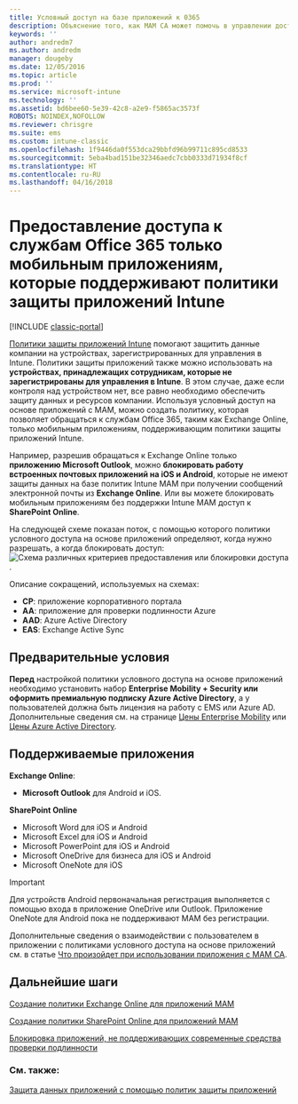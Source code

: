 ```yaml
---
title: Условный доступ на базе приложений к 0365
description: Объяснение того, как MAM CA может помочь в управлении доступом приложений к службам Office 365.
keywords: ''
author: andredm7
ms.author: andredm
manager: dougeby
ms.date: 12/05/2016
ms.topic: article
ms.prod: ''
ms.service: microsoft-intune
ms.technology: ''
ms.assetid: bd6bee60-5e39-42c8-a2e9-f5865ac3573f
ROBOTS: NOINDEX,NOFOLLOW
ms.reviewer: chrisgre
ms.suite: ems
ms.custom: intune-classic
ms.openlocfilehash: 1f9446da0f553dca29bbfd96b99711c895cd8533
ms.sourcegitcommit: 5eba4bad151be32346aedc7cbb0333d71934f8cf
ms.translationtype: HT
ms.contentlocale: ru-RU
ms.lasthandoff: 04/16/2018
---
```

# <a name="allow-only-mobile-apps-that-support-intune-app-protection-policies-to-access-office-365-services"></a>Предоставление доступа к службам Office 365 только мобильным приложениям, которые поддерживают политики защиты приложений Intune

[!INCLUDE [classic-portal](../includes/classic-portal.md)]

[Политики защиты приложений Intune](protect-apps-and-data-with-microsoft-intune.md) помогают защитить данные компании на устройствах, зарегистрированных для управления в Intune. Политики защиты приложений также можно использовать на **устройствах, принадлежащих сотрудникам, которые не зарегистрированы для управления в Intune**.  В этом случае, даже если контроля над устройством нет, все равно необходимо обеспечить защиту данных и ресурсов компании. Используя условный доступ на основе приложений с MAM, можно создать политику, которая позволяет обращаться к службам Office 365, таким как Exchange Online, только мобильным приложениям, поддерживающим политики защиты приложений Intune.

Например, разрешив обращаться к Exchange Online только **приложению Microsoft Outlook**, можно **блокировать работу встроенных почтовых приложений на iOS и Android**, которые не имеют защиты данных на базе политик Intune MAM при получении сообщений электронной почты из **Exchange Online**. Или вы можете блокировать мобильным приложениям без поддержки Intune MAM доступ к **SharePoint Online**.

На следующей схеме показан поток, с помощью которого политики условного доступа на основе приложений определяют, когда нужно разрешать, а когда блокировать доступ: ![Схема различных критериев предоставления или блокировки доступа](../media/mam-ca-decision-flow_simple.png).

Описание сокращений, используемых на схемах:
* **CP**: приложение корпоративного портала
* **AA**: приложение для проверки подлинности Azure
* **AAD**: Azure Active Directory
* **EAS**: Exchange Active Sync

## <a name="prerequisites"></a>Предварительные условия
**Перед** настройкой политики условного доступа на основе приложений необходимо установить набор **Enterprise Mobility + Security или оформить премиальную подписку Azure Active Directory**, а у пользователей должна быть лицензия на работу с EMS или Azure AD. Дополнительные сведения см. на странице [Цены Enterprise Mobility](https://www.microsoft.com/cloud-platform/enterprise-mobility-pricing) или [Цены Azure Active Directory](https://azure.microsoft.com/pricing/details/active-directory/).


## <a name="supported-apps"></a>Поддерживаемые приложения
**Exchange Online**:
* **Microsoft Outlook** для Android и iOS.

**SharePoint Online**
* Microsoft Word для iOS и Android
* Microsoft Excel для iOS и Android
* Microsoft PowerPoint для iOS и Android
* Microsoft OneDrive для бизнеса для iOS и Android
* Microsoft OneNote для iOS

>[!IMPORTANT]
>Для устройств Android первоначальная регистрация выполняется с помощью входа в приложение OneDrive или Outlook. Приложение OneNote для Android пока не поддерживают MAM без регистрации.

Дополнительные сведения о взаимодействии с пользователем в приложении с политиками условного доступа на основе приложений см. в статье [Что произойдет при использовании приложения с MAM CA](use-apps-with-mam-ca.md).


## <a name="next-steps"></a>Дальнейшие шаги
[Создание политики Exchange Online для приложений MAM](mam-ca-for-exchange-online.md)

[Создание политики SharePoint Online для приложений MAM](mam-ca-for-sharepoint-online.md)

[Блокировка приложений, не поддерживающих современные средства проверки подлинности](block-apps-with-no-modern-authentication.md)

### <a name="see-also"></a>См. также:

[Защита данных приложений с помощью политик защиты приложений](protect-app-data-using-mobile-app-management-policies-with-microsoft-intune.md)
